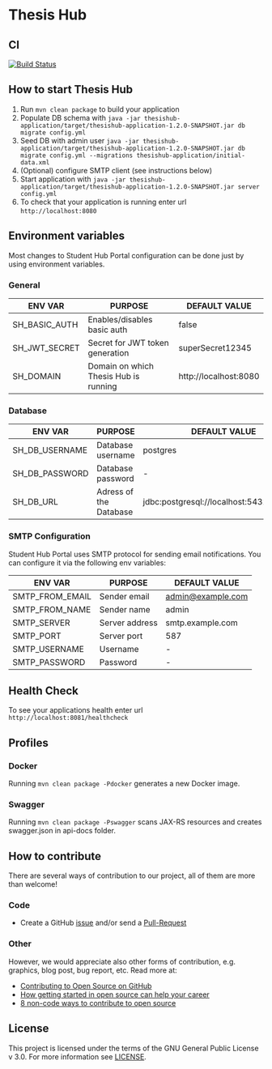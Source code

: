 # Thesis Hub

## CI

[![Build Status](https://travis-ci.org/ThesioCZ/thesishub.svg?branch=master)](https://travis-ci.org/ThesioCZ/thesishub)

## How to start Thesis Hub

1. Run `mvn clean package` to build your application
1. Populate DB schema with `java -jar thesishub-application/target/thesishub-application-1.2.0-SNAPSHOT.jar db migrate config.yml`
1. Seed DB with admin user `java -jar thesishub-application/target/thesishub-application-1.2.0-SNAPSHOT.jar db migrate config.yml --migrations thesishub-application/initial-data.xml`
1. (Optional) configure SMTP client (see instructions below)
1. Start application with `java -jar thesishub-application/target/thesishub-application-1.2.0-SNAPSHOT.jar server config.yml`
1. To check that your application is running enter url `http://localhost:8080`

## Environment variables

Most changes to Student Hub Portal configuration can be done just by using environment variables.

### General

| ENV VAR          | PURPOSE                               | DEFAULT VALUE         |
| ---------------- |-------------------------------------- | --------------------- |
| SH_BASIC_AUTH    | Enables/disables basic auth           | false                 |
| SH_JWT_SECRET    | Secret for JWT token generation       | superSecret12345      |
| SH_DOMAIN        | Domain on which Thesis Hub is running | http://localhost:8080 |

### Database

| ENV VAR         | PURPOSE                       | DEFAULT VALUE                             |
| --------------- |------------------------------ | ----------------------------------------- |
| SH_DB_USERNAME  | Database username             | postgres                                  |
| SH_DB_PASSWORD  | Database password             | -                                         |
| SH_DB_URL       | Adress of the Database        | jdbc:postgresql://localhost:5432/postgres |

### SMTP Configuration

Student Hub Portal uses SMTP protocol for sending email notifications. You can configure it via the following env variables:

| ENV VAR         | PURPOSE        | DEFAULT VALUE       |
| --------------- |----------------| --------------------|
| SMTP_FROM_EMAIL | Sender email   | admin@example.com   |
| SMTP_FROM_NAME  | Sender name    | admin               |
| SMTP_SERVER     | Server address | smtp.example.com    |
| SMTP_PORT       | Server port    | 587                 |
| SMTP_USERNAME   | Username       | -                   |
| SMTP_PASSWORD   | Password       | -                   |


## Health Check

To see your applications health enter url `http://localhost:8081/healthcheck`

## Profiles

### Docker

Running ```mvn clean package -Pdocker``` generates a new Docker image.

### Swagger

Running ```mvn clean package -Pswagger``` scans JAX-RS resources and creates swagger.json in api-docs folder.

## How to contribute

There are several ways of contribution to our project, all of them are more than welcome!

### Code

* Create a GitHub [issue](https://github.com/StudentHubCZ/thesishub/issues/new) and/or send a [Pull-Request](https://github.com/StudentHubCZ/thesishub/compare)

### Other

However, we would appreciate also other forms of contribution, e.g. graphics, blog post, bug report, etc. Read more at:

* [Contributing to Open Source on GitHub](https://guides.github.com/activities/contributing-to-open-source/)
* [How getting started in open source can help your career](https://opensource.com/life/16/1/3-new-open-source-contributors-share-their-experiences)
* [8 non-code ways to contribute to open source](https://opensource.com/life/16/1/8-ways-contribute-open-source-without-writing-code)

## License

This project is licensed under the terms of the GNU General Public License v 3.0. For more information see [LICENSE](https://github.com/StudentHubCZ/thesishub/blob/master/LICENSE).
